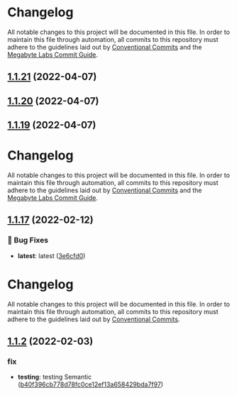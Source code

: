 # Changelog

All notable changes to this project will be documented in this file. In order to maintain this file through automation, all commits to this repository must adhere to the guidelines laid out by [Conventional Commits](https://conventionalcommits.org) and the [Megabyte Labs Commit Guide](https://megabyte.space/docs/contributing/commits).

## [1.1.21](https://gitlab.com/megabyte-labs/npm/configs/release/compare/v1.1.20...v1.1.21) (2022-04-07)

## [1.1.20](https://gitlab.com/megabyte-labs/npm/configs/release/compare/v1.1.19...v1.1.20) (2022-04-07)

## [1.1.19](https://gitlab.com/megabyte-labs/npm/configs/release/compare/v1.1.18...v1.1.19) (2022-04-07)

# Changelog

All notable changes to this project will be documented in this file. In order to maintain this file through automation, all commits to this repository must adhere to the guidelines laid out by [Conventional Commits](https://conventionalcommits.org) and the [Megabyte Labs Commit Guide](https://megabyte.space/docs/contributing/commits).

## [1.1.17](https://gitlab.com/megabyte-labs/npm/configs/release/compare/v1.1.16...v1.1.17) (2022-02-12)

### 🐛 Bug Fixes

- **latest**: latest ([3e6cfd0](https://gitlab.com/megabyte-labs/npm/configs/release/commit/3e6cfd0))

# Changelog

All notable changes to this project will be documented in this file. In order to maintain this file through automation, all commits to this repository must adhere to the guidelines laid out by [Conventional Commits](https://conventionalcommits.org).

## [1.1.2](https://gitlab.com/megabyte-labs/npm/configs/release/compare/v1.1.1...v1.1.2) (2022-02-03)

### fix

- **testing**: testing Semantic ([b40f396cb778d78fc0ce12ef13a658429bda7f97](https://gitlab.com/megabyte-labs/npm/configs/release/commit/b40f396cb778d78fc0ce12ef13a658429bda7f97))
